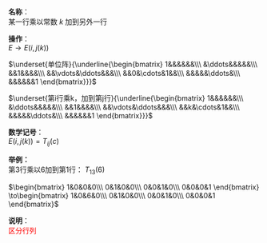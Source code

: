 **名称**：  
某一行乘以常数 $k$ 加到另外一行  
  
**操作**：  
 $E\to E(i,j(k))$  
  
 $\underset{单位阵}{\underline{\begin{bmatrix}  
1&&&&&&\\\  
&\ddots&&&&&\\\  
&&1&&&&\\\  
&&\vdots&\ddots&&&\\\  
&&0&\cdots&1&&\\\  
&&&&&\ddots&\\\  
&&&&&&1  
\end{bmatrix}}}$  
  
 $\underset{第i行乘k，加到第j行}{\underline{\begin{bmatrix}  
1&&&&&&\\\  
&\ddots&&&&&\\\  
&&1&&&&\\\  
&&\vdots&\ddots&&&\\\  
&&k&\cdots&1&&\\\  
&&&&&\ddots&\\\  
&&&&&&1  
\end{bmatrix}}}$  
  
**数学记号**：  
 $E(i,j(k))=T_{ij}(c)$  
  
**举例：**  
第3行乘以6加到第1行： $T_{13}(6)$  
  
 $\begin{bmatrix}  
1&0&0&0\\\  
0&1&0&0\\\  
0&0&1&0\\\  
0&0&0&1  
\end{bmatrix}  
\to\begin{bmatrix}  
1&0&6&0\\\  
0&1&0&0\\\  
0&0&1&0\\\  
0&0&0&1  
\end{bmatrix}$  
  
**说明**：  
<font color=red>区分行列</font>  
